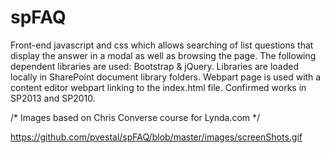 # spFAQ
Front-end javascript and css which allows searching of list questions that display the answer in a modal as well as browsing the page.
The following dependent libraries are used: Bootstrap & jQuery.
Libraries are loaded locally in SharePoint document library folders.
Webpart page is used with a content editor webpart linking to the index.html file.
Confirmed works in SP2013 and SP2010.

/*  Images based on Chris Converse course for Lynda.com  */

https://github.com/pvestal/spFAQ/blob/master/images/screenShots.gif
